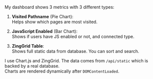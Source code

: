 My dashboard shows 3 metrics with 3 different types:

1. **Visited Pathname** (Pie Chart):  
   Helps show which pages are most visited.

2. **JavaScript Enabled** (Bar Chart):  
   Shows if users have JS enabled or not, and connected type.

3. **ZingGrid Table**:  
   Shows full static data from database. You can sort and search.

I use Chart.js and ZingGrid. The data comes from `/api/static` which is backed by a real database.  
Charts are rendered dynamically after `DOMContentLoaded`.
